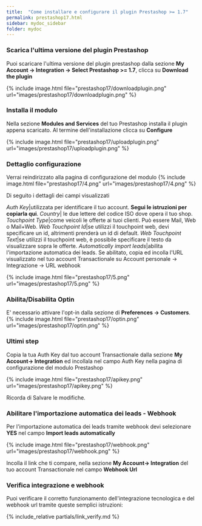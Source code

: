 ```yaml
---
title:  "Come installare e configurare il plugin Prestashop >= 1.7"
permalink: prestashop17.html
sidebar: mydoc_sidebar
folder: mydoc
---
```



### Scarica l'ultima versione del plugin Prestashop
 Puoi scaricare l'ultima versione del plugin prestashop dalla sezione  **My Account -> Integration -> Select Prestashop >= 1.7**, clicca su **Download the plugin**

{% include image.html file="prestashop17/downloadplugin.png" url="images/prestashop17/downloadplugin.png" %}

### Installa il modulo

Nella sezione **Modules and Services** del tuo Prestashop installa il plugin appena scaricato. Al termine dell'installazione clicca su **Configure**

{% include image.html file="prestashop17/uploadplugin.png" url="images/prestashop17/uploadplugin.png" %}


### Dettaglio configurazione
Verrai reindirizzato alla pagina di configurazione del modulo
{% include image.html file="prestashop17/4.png" url="images/prestashop17/4.png" %}

Di seguito i dettagli dei campi visualizzati

*Auth Key*|utilizzata per identificare il tuo account. **Segui le istruzioni per copiarla qui**.
*Country*| le due lettere del codice ISO dove opera il tuo shop.
*Touchpoint Type*|come veicoli le offerte ai tuoi clienti. Può essere Mail, Web o Mail+Web.
*Web Touchpoint Id*|se utilizzi il touchpoint web, devi specificare un id, altrimenti prenderà un id di default.
*Web Touchpoint Text*|se utilizzi il touchpoint web, è possibile specificare il testo da visualizzare sopra le offerte.
*Automatically import leads*|abilita l'importazione automatica dei leads. Se abilitato, copia ed incolla l'URL visualizzato nel tuo account Transactionale su Account personale -> Integrazione -> URL webhook


{% include image.html file="prestashop17/5.png" url="images/prestashop17/5.png" %}

### Abilita/Disabilita Optin
E' necessario attivare l'opt-in dalla sezione di **Preferences -> Customers**.
{% include image.html file="prestashop17/optin.png" url="images/prestashop17/optin.png" %}

### Ultimi step

Copia la tua Auth Key dal tuo account Transactionale dalla sezione **My Account-> Integration** ed incollala nel campo Auth Key nella pagina di configurazione del modulo Prestashop

{% include image.html file="prestashop17/apikey.png" url="images/prestashop17/apikey.png" %}

Ricorda di Salvare le modifiche.

### Abilitare l'importazione automatica dei leads - Webhook

Per l'importazione automatica dei leads tramite webhook devi selezionare **YES** nel campo **Import leads automatically**

{% include image.html file="prestashop17/webhook.png" url="images/prestashop17/webhook.png" %}

Incolla il link che ti compare, nella sezione  **My Account-> Integration** del tuo account Transactionale nel campo **Webhook Url**

### Verifica integrazione e webhook

Puoi verificare il corretto funzionamento dell'integrazione tecnologica e del webhook url tramite queste semplici istruzioni:

{% include_relative partials/link_verify.md %}